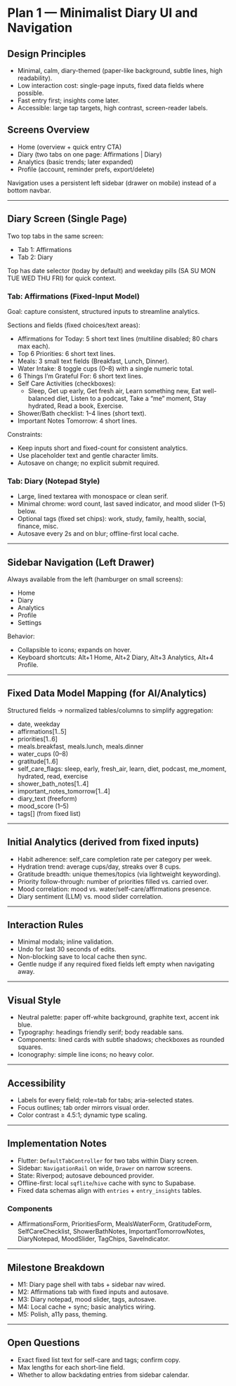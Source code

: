 # Plan 1 — Minimalist Diary UI and Navigation

## Design Principles
- Minimal, calm, diary-themed (paper-like background, subtle lines, high readability).
- Low interaction cost: single-page inputs, fixed data fields where possible.
- Fast entry first; insights come later.
- Accessible: large tap targets, high contrast, screen-reader labels.

## Screens Overview
- Home (overview + quick entry CTA)
- Diary (two tabs on one page: Affirmations | Diary)
- Analytics (basic trends; later expanded)
- Profile (account, reminder prefs, export/delete)

Navigation uses a persistent left sidebar (drawer on mobile) instead of a bottom navbar.

---

## Diary Screen (Single Page)
Two top tabs in the same screen:
- Tab 1: Affirmations
- Tab 2: Diary

Top has date selector (today by default) and weekday pills (SA SU MON TUE WED THU FRI) for quick context.

### Tab: Affirmations (Fixed-Input Model)
Goal: capture consistent, structured inputs to streamline analytics.

Sections and fields (fixed choices/text areas):
- Affirmations for Today: 5 short text lines (multiline disabled; 80 chars max each).
- Top 6 Priorities: 6 short text lines.
- Meals: 3 small text fields (Breakfast, Lunch, Dinner).
- Water Intake: 8 toggle cups (0–8) with a single numeric total.
- 6 Things I’m Grateful For: 6 short text lines.
- Self Care Activities (checkboxes):
  - Sleep, Get up early, Get fresh air, Learn something new, Eat well-balanced diet,
    Listen to a podcast, Take a “me” moment, Stay hydrated, Read a book, Exercise.
- Shower/Bath checklist: 1–4 lines (short text).
- Important Notes Tomorrow: 4 short lines.

Constraints:
- Keep inputs short and fixed-count for consistent analytics.
- Use placeholder text and gentle character limits.
- Autosave on change; no explicit submit required.

### Tab: Diary (Notepad Style)
- Large, lined textarea with monospace or clean serif.
- Minimal chrome: word count, last saved indicator, and mood slider (1–5) below.
- Optional tags (fixed set chips): work, study, family, health, social, finance, misc.
- Autosave every 2s and on blur; offline-first local cache.

---

## Sidebar Navigation (Left Drawer)
Always available from the left (hamburger on small screens):
- Home
- Diary
- Analytics
- Profile
- Settings

Behavior:
- Collapsible to icons; expands on hover.
- Keyboard shortcuts: Alt+1 Home, Alt+2 Diary, Alt+3 Analytics, Alt+4 Profile.

---

## Fixed Data Model Mapping (for AI/Analytics)
Structured fields → normalized tables/columns to simplify aggregation:
- date, weekday
- affirmations[1..5]
- priorities[1..6]
- meals.breakfast, meals.lunch, meals.dinner
- water_cups (0–8)
- gratitude[1..6]
- self_care_flags: sleep, early, fresh_air, learn, diet, podcast, me_moment,
  hydrated, read, exercise
- shower_bath_notes[1..4]
- important_notes_tomorrow[1..4]
- diary_text (freeform)
- mood_score (1–5)
- tags[] (from fixed list)

---

## Initial Analytics (derived from fixed inputs)
- Habit adherence: self_care completion rate per category per week.
- Hydration trend: average cups/day, streaks over 8 cups.
- Gratitude breadth: unique themes/topics (via lightweight keywording).
- Priority follow-through: number of priorities filled vs. carried over.
- Mood correlation: mood vs. water/self-care/affirmations presence.
- Diary sentiment (LLM) vs. mood slider correlation.

---

## Interaction Rules
- Minimal modals; inline validation.
- Undo for last 30 seconds of edits.
- Non-blocking save to local cache then sync.
- Gentle nudge if any required fixed fields left empty when navigating away.

---

## Visual Style
- Neutral palette: paper off-white background, graphite text, accent ink blue.
- Typography: headings friendly serif; body readable sans.
- Components: lined cards with subtle shadows; checkboxes as rounded squares.
- Iconography: simple line icons; no heavy color.

---

## Accessibility
- Labels for every field; role=tab for tabs; aria-selected states.
- Focus outlines; tab order mirrors visual order.
- Color contrast ≥ 4.5:1; dynamic type scaling.

---

## Implementation Notes
- Flutter: `DefaultTabController` for two tabs within Diary screen.
- Sidebar: `NavigationRail` on wide, `Drawer` on narrow screens.
- State: Riverpod; autosave debounced provider.
- Offline-first: local `sqflite`/`hive` cache with sync to Supabase.
- Fixed data schemas align with `entries` + `entry_insights` tables.

### Components
- AffirmationsForm, PrioritiesForm, MealsWaterForm, GratitudeForm,
  SelfCareChecklist, ShowerBathNotes, ImportantTomorrowNotes,
  DiaryNotepad, MoodSlider, TagChips, SaveIndicator.

---

## Milestone Breakdown
- M1: Diary page shell with tabs + sidebar nav wired.
- M2: Affirmations tab with fixed inputs and autosave.
- M3: Diary notepad, mood slider, tags, autosave.
- M4: Local cache + sync; basic analytics wiring.
- M5: Polish, a11y pass, theming.

---

## Open Questions
- Exact fixed list text for self-care and tags; confirm copy.
- Max lengths for each short-line field.
- Whether to allow backdating entries from sidebar calendar.
